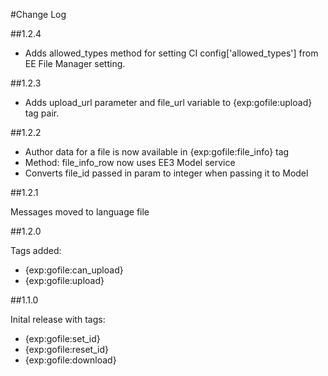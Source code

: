 #Change Log

##1.2.4

* Adds allowed_types method for setting CI config['allowed_types'] from EE File Manager setting.

##1.2.3

* Adds upload_url parameter and file_url variable to {exp:gofile:upload} tag pair.

##1.2.2

* Author data for a file is now available in {exp:gofile:file_info} tag
* Method: file_info_row now uses EE3 Model service
* Converts file_id passed in param to integer when passing it to Model


##1.2.1 

Messages moved to language file


##1.2.0 

Tags added:

* {exp:gofile:can_upload}
* {exp:gofile:upload}
	
##1.1.0 

Inital release with tags:
    
* {exp:gofile:set_id}
* {exp:gofile:reset_id}
* {exp:gofile:download}